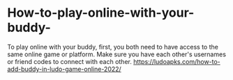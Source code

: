 # How-to-play-online-with-your-buddy-
To play online with your buddy, first, you both need to have access to the same online game or platform. Make sure you have each other's usernames or friend codes to connect with each other.  https://ludoapks.com/how-to-add-buddy-in-ludo-game-online-2022/
